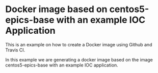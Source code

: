 # Docker image based on centos5-epics-base with an example IOC Application

This is an example on how to create a Docker image using Github and Travis CI.

In this example we are generating a docker image based on the image centos5-epics-base with an example IOC application.